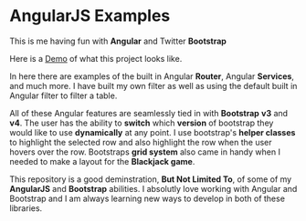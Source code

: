# AngularJS Examples

This is me having fun with **Angular** and Twitter **Bootstrap**

Here is a [Demo](https://lhalver1.github.io/Angular-Example) of what this project looks like.

In here there are examples of the built in Angular **Router**, Angular **Services**, and much more.
I have built my own filter as well as using the default built in Angular filter to filter a
table.

All of these Angular features are seamlessly tied in with **Bootstrap** **v3** and **v4**. The user has
the ability to **switch** which **version** of bootstrap they would like to use **dynamically** at any
point. I use bootstrap's **helper classes** to highlight the selected row and also highlight the
row when the user hovers over the row. Bootstraps **grid system** also came in handy when I needed
to make a layout for the **Blackjack game**.

This repository is a good deminstration, **But Not Limited To**, of some of my **AngularJS** and 
**Bootstrap** abilities. I absolutly love working with Angular and Bootstrap and I am always 
learning new ways to develop in both of these libraries.
